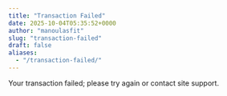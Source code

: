 ```yaml
---
title: "Transaction Failed"
date: 2025-10-04T05:35:52+0000
author: "manoulasfit"
slug: "transaction-failed"
draft: false
aliases:
  - "/transaction-failed/"
---
```


Your transaction failed; please try again or contact site support.